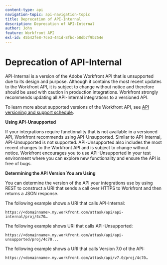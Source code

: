 ```yaml
---
content-type: api
navigation-topic: api-navigation-topic
title: Deprecation of API-Internal
description: Deprecation of API-Internal
author: John
feature: Workfront API
exl-id: 45b42fe8-7ce3-441d-8fbc-b8db7f9b254e
---
```

# Deprecation of API-Internal

API-Internal is a version of the Adobe Workfront API that is unsupported due to its design and purpose. Although it contains the most recent updates to the Workfront API, it is subject to change without notice and therefore should be used with caution in production integrations. Workfront strongly recommends updating all API-Internal integrations to a versioned API.

To learn more about supported versions of the Workfront API, see [API versioning and support schedule](../../wf-api/api/api-version-support-schedule.md).

**Using API-Unsupported**

If your integrations require functionality that is not available in a versioned API, Workfront recommends using API-Unsupported. Similar to API-Internal, API-Unsupported is not supported. API-Unsupported also includes the most recent changes to the Workfront API and is subject to change without notice. Workfront encourages you to use API-Unsupported in your test environment where you can explore new functionality and ensure the API is free of bugs.

**Determining the API Version You are Using**

You can determine the version of the API your integrations use by using REST to construct a URI that sends a call over HTTPS to Workfront and then returns a JSON response.

The following example shows a URI that calls API-Internal: 

```
https://<domainname>.my.workfront.com/attask/api/api-internal/proj/4c70…
```

The following example shows URI that calls API-Unsupported: 

```
https://<domainname>.my.workfront.com/attask/api/api-unsupported/proj/4c70...
```

The following example shows a URI that calls Version 7.0 of the API: 

```
https://<domainname>.my.workfront.com/attask/api/v7.0/proj/4c70…
```
